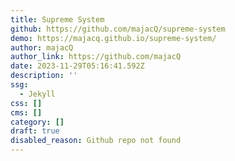 ```yaml
---
title: Supreme System
github: https://github.com/majacQ/supreme-system
demo: https://majacq.github.io/supreme-system/
author: majacQ
author_link: https://github.com/majacQ
date: 2023-11-29T05:16:41.592Z
description: ''
ssg:
  - Jekyll
css: []
cms: []
category: []
draft: true
disabled_reason: Github repo not found
---
```

